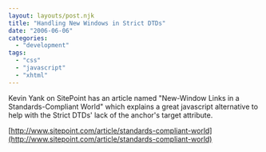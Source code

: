```yaml
---
layout: layouts/post.njk
title: "Handling New Windows in Strict DTDs"
date: "2006-06-06"
categories: 
  - "development"
tags: 
  - "css"
  - "javascript"
  - "xhtml"
---
```


Kevin Yank on SitePoint has an article named "New-Window Links in a Standards-Compliant World" which explains a great javascript alternative to help with the Strict DTDs' lack of the anchor's target attribute.

[http://www.sitepoint.com/article/standards-compliant-world](http://www.sitepoint.com/article/standards-compliant-world)
